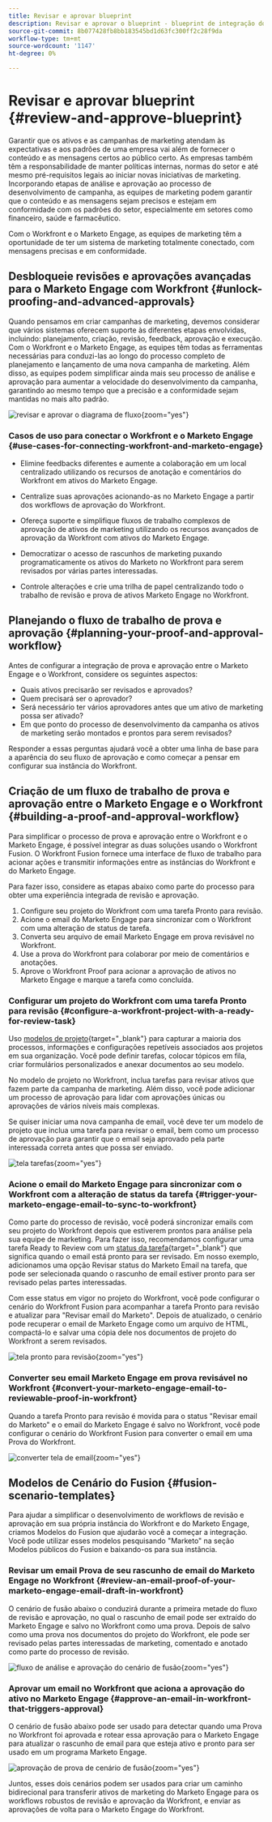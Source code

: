 ```yaml
---
title: Revisar e aprovar blueprint
description: Revisar e aprovar o blueprint - blueprint de integração do Marketo Engage e do Workfront
source-git-commit: 8b077428fb8bb183545bd1d63fc300ff2c28f9da
workflow-type: tm+mt
source-wordcount: '1147'
ht-degree: 0%

---
```


# Revisar e aprovar blueprint {#review-and-approve-blueprint}

Garantir que os ativos e as campanhas de marketing atendam às expectativas e aos padrões de uma empresa vai além de fornecer o conteúdo e as mensagens certos ao público certo. As empresas também têm a responsabilidade de manter políticas internas, normas do setor e até mesmo pré-requisitos legais ao iniciar novas iniciativas de marketing. Incorporando etapas de análise e aprovação ao processo de desenvolvimento de campanha, as equipes de marketing podem garantir que o conteúdo e as mensagens sejam precisos e estejam em conformidade com os padrões do setor, especialmente em setores como financeiro, saúde e farmacêutico.

Com o Workfront e o Marketo Engage, as equipes de marketing têm a oportunidade de ter um sistema de marketing totalmente conectado, com mensagens precisas e em conformidade.

## Desbloqueie revisões e aprovações avançadas para o Marketo Engage com Workfront {#unlock-proofing-and-advanced-approvals}

Quando pensamos em criar campanhas de marketing, devemos considerar que vários sistemas oferecem suporte às diferentes etapas envolvidas, incluindo: planejamento, criação, revisão, feedback, aprovação e execução. Com o Workfront e o Marketo Engage, as equipes têm todas as ferramentas necessárias para conduzi-las ao longo do processo completo de planejamento e lançamento de uma nova campanha de marketing. Além disso, as equipes podem simplificar ainda mais seu processo de análise e aprovação para aumentar a velocidade do desenvolvimento da campanha, garantindo ao mesmo tempo que a precisão e a conformidade sejam mantidas no mais alto padrão.

![revisar e aprovar o diagrama de fluxo](assets/review-and-approve-blueprint-1.png){zoom=&quot;yes&quot;}

### Casos de uso para conectar o Workfront e o Marketo Engage {#use-cases-for-connecting-workfront-and-marketo-engage}

* Elimine feedbacks diferentes e aumente a colaboração em um local centralizado utilizando os recursos de anotação e comentários do Workfront em ativos do Marketo Engage.

* Centralize suas aprovações acionando-as no Marketo Engage a partir dos workflows de aprovação do Workfront.

* Ofereça suporte e simplifique fluxos de trabalho complexos de aprovação de ativos de marketing utilizando os recursos avançados de aprovação da Workfront com ativos do Marketo Engage.

* Democratizar o acesso de rascunhos de marketing puxando programaticamente os ativos do Marketo no Workfront para serem revisados por várias partes interessadas.

* Controle alterações e crie uma trilha de papel centralizando todo o trabalho de revisão e prova de ativos Marketo Engage no Workfront.

## Planejando o fluxo de trabalho de prova e aprovação {#planning-your-proof-and-approval-workflow}

Antes de configurar a integração de prova e aprovação entre o Marketo Engage e o Workfront, considere os seguintes aspectos:

* Quais ativos precisarão ser revisados e aprovados?
* Quem precisará ser o aprovador?
* Será necessário ter vários aprovadores antes que um ativo de marketing possa ser ativado?
* Em que ponto do processo de desenvolvimento da campanha os ativos de marketing serão montados e prontos para serem revisados?

Responder a essas perguntas ajudará você a obter uma linha de base para a aparência do seu fluxo de aprovação e como começar a pensar em configurar sua instância do Workfront.

## Criação de um fluxo de trabalho de prova e aprovação entre o Marketo Engage e o Workfront {#building-a-proof-and-approval-workflow}

Para simplificar o processo de prova e aprovação entre o Workfront e o Marketo Engage, é possível integrar as duas soluções usando o Workfront Fusion. O Workfront Fusion fornece uma interface de fluxo de trabalho para acionar ações e transmitir informações entre as instâncias do Workfront e do Marketo Engage.

Para fazer isso, considere as etapas abaixo como parte do processo para obter uma experiência integrada de revisão e aprovação.

1. Configure seu projeto do Workfront com uma tarefa Pronto para revisão.
1. Acione o email do Marketo Engage para sincronizar com o Workfront com uma alteração de status de tarefa.
1. Converta seu arquivo de email Marketo Engage em prova revisável no Workfront.
1. Use a prova do Workfront para colaborar por meio de comentários e anotações.
1. Aprove o Workfront Proof para acionar a aprovação de ativos no Marketo Engage e marque a tarefa como concluída.

### Configurar um projeto do Workfront com uma tarefa Pronto para revisão {#configure-a-workfront-project-with-a-ready-for-review-task}

Uso [modelos de projeto](https://experienceleague.adobe.com/docs/workfront/using/manage-work/projects/create-and-manage-project-templates/project-template-overview.html){target="_blank"} para capturar a maioria dos processos, informações e configurações repetíveis associados aos projetos em sua organização. Você pode definir tarefas, colocar tópicos em fila, criar formulários personalizados e anexar documentos ao seu modelo.

No modelo de projeto no Workfront, inclua tarefas para revisar ativos que fazem parte da campanha de marketing. Além disso, você pode adicionar um processo de aprovação para lidar com aprovações únicas ou aprovações de vários níveis mais complexas.

Se quiser iniciar uma nova campanha de email, você deve ter um modelo de projeto que inclua uma tarefa para revisar o email, bem como um processo de aprovação para garantir que o email seja aprovado pela parte interessada correta antes que possa ser enviado.

![tela tarefas](assets/review-and-approve-blueprint-2.png){zoom=&quot;yes&quot;}

### Acione o email do Marketo Engage para sincronizar com o Workfront com a alteração de status da tarefa {#trigger-your-marketo-engage-email-to-sync-to-workfront}

Como parte do processo de revisão, você poderá sincronizar emails com seu projeto do Workfront depois que estiverem prontos para análise pela sua equipe de marketing. Para fazer isso, recomendamos configurar uma tarefa Ready to Review com um [status da tarefa](https://experienceleague.adobe.com/docs/workfront/using/manage-work/projects/update-work-on-a-project/update-task-status.html){target="_blank"} que significa quando o email está pronto para ser revisado. Em nosso exemplo, adicionamos uma opção Revisar status do Marketo Email na tarefa, que pode ser selecionada quando o rascunho de email estiver pronto para ser revisado pelas partes interessadas.

Com esse status em vigor no projeto do Workfront, você pode configurar o cenário do Workfront Fusion para acompanhar a tarefa Pronto para revisão e atualizar para &quot;Revisar email do Marketo&quot;. Depois de atualizado, o cenário pode recuperar o email de Marketo Engage como um arquivo de HTML, compactá-lo e salvar uma cópia dele nos documentos de projeto do Workfront a serem revisados.

![tela pronto para revisão](assets/review-and-approve-blueprint-3.png){zoom=&quot;yes&quot;}

### Converter seu email Marketo Engage em prova revisável no Workfront {#convert-your-marketo-engage-email-to-reviewable-proof-in-workfront}

Quando a tarefa Pronto para revisão é movida para o status &quot;Revisar email do Marketo&quot; e o email do Marketo Engage é salvo no Workfront, você pode configurar o cenário do Workfront Fusion para converter o email em uma Prova do Workfront.

![converter tela de email](assets/review-and-approve-blueprint-4.png){zoom=&quot;yes&quot;}

## Modelos de Cenário do Fusion {#fusion-scenario-templates}

Para ajudar a simplificar o desenvolvimento de workflows de revisão e aprovação em sua própria instância do Workfront e do Marketo Engage, criamos Modelos do Fusion que ajudarão você a começar a integração. Você pode utilizar esses modelos pesquisando &quot;Marketo&quot; na seção Modelos públicos do Fusion e baixando-os para sua instância.

### Revisar um email Prova de seu rascunho de email do Marketo Engage no Workfront {#review-an-email-proof-of-your-marketo-engage-email-draft-in-workfront}

O cenário de fusão abaixo o conduzirá durante a primeira metade do fluxo de revisão e aprovação, no qual o rascunho de email pode ser extraído do Marketo Engage e salvo no Workfront como uma prova. Depois de salvo como uma prova nos documentos do projeto do Workfront, ele pode ser revisado pelas partes interessadas de marketing, comentado e anotado como parte do processo de revisão.

![fluxo de análise e aprovação do cenário de fusão](assets/review-and-approve-blueprint-5.png){zoom=&quot;yes&quot;}

### Aprovar um email no Workfront que aciona a aprovação do ativo no Marketo Engage {#approve-an-email-in-workfront-that-triggers-approval}

O cenário de fusão abaixo pode ser usado para detectar quando uma Prova no Workfront foi aprovada e rotear essa aprovação para o Marketo Engage para atualizar o rascunho de email para que esteja ativo e pronto para ser usado em um programa Marketo Engage.

![aprovação de prova de cenário de fusão](assets/review-and-approve-blueprint-6.png){zoom=&quot;yes&quot;}

Juntos, esses dois cenários podem ser usados para criar um caminho bidirecional para transferir ativos de marketing do Marketo Engage para os workflows robustos de revisão e aprovação da Workfront, e enviar as aprovações de volta para o Marketo Engage do Workfront.
